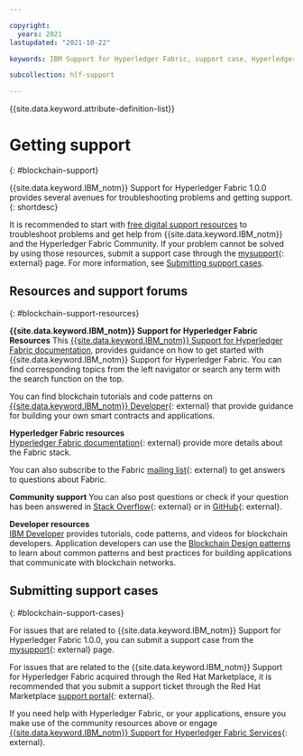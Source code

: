 ```yaml
---

copyright:
  years: 2021
lastupdated: "2021-10-22"

keywords: IBM Support for Hyperledger Fabric, support case, Hyperledger Fabric Community, Cloud tickets, dWAnswers, multicloud

subcollection: hlf-support

---
```


{{site.data.keyword.attribute-definition-list}}



# Getting support
{: #blockchain-support}


{{site.data.keyword.IBM_notm}} Support for Hyperledger Fabric 1.0.0 provides several avenues for troubleshooting problems and getting support.
{: shortdesc}

It is recommended to start with [free digital support resources](/docs/hlf-support?topic=hlf-support-blockchain-support#blockchain-support-resources) to troubleshoot problems and get help from {{site.data.keyword.IBM_notm}} and the Hyperledger Fabric Community. If your problem cannot be solved by using those resources, submit a support case through the [mysupport](https://www.ibm.com/mysupport/s/?language=en_US){: external} page. For more information, see [Submitting support cases](/docs/hlf-support?topic=hlf-support-blockchain-support#blockchain-support-cases).

## Resources and support forums
{: #blockchain-support-resources}

**{{site.data.keyword.IBM_notm}} Support for Hyperledger Fabric Resources**
This [{{site.data.keyword.IBM_notm}} Support for Hyperledger Fabric documentation](/docs/hlf-support?topic=hlf-support-get-started-console-ocp), provides guidance on how to get started with {{site.data.keyword.IBM_notm}} Support for Hyperledger Fabric. You can find corresponding topics from the left navigator or search any term with the search function on the top.

You can find blockchain tutorials and code patterns on [{{site.data.keyword.IBM_notm}} Developer](https://developer.ibm.com/technologies/blockchain/){: external} that provide guidance for building your own smart contracts and applications.

**Hyperledger Fabric resources**  
[Hyperledger Fabric documentation](https://hyperledger-fabric.readthedocs.io/en/release-2.2/){: external} provide more details about the Fabric stack.

You can also subscribe to the Fabric [mailing list](mailto:fabric@lists.hyperledger.org){: external} to get answers to questions about Fabric.

**Community support** 
You can also post questions or check if your question has been answered in [Stack Overflow](https://stackoverflow.com/questions/tagged/hyperledger-fabric){: external} or in [GitHub](https://github.com/hyperledger/fabric/issues){: external}.

**Developer resources**  
[IBM Developer](https://developer.ibm.com/technologies/blockchain/) provides tutorials, code patterns, and videos for blockchain developers. Application developers can use the [Blockchain Design patterns](https://developer.ibm.com/technologies/blockchain/articles/getting-started-with-blockchain-design-patterns) to learn about common patterns and best practices for building applications that communicate with blockchain networks.

## Submitting support cases
{: #blockchain-support-cases}

For issues that are related to {{site.data.keyword.IBM_notm}} Support for Hyperledger Fabric 1.0.0, you can submit a support case from the [mysupport](https://www.ibm.com/support/pages/node/1072956){: external} page.   

For issues that are related to the {{site.data.keyword.IBM_notm}} Support for Hyperledger Fabric acquired through the Red Hat Marketplace, it is recommended that you submit a support ticket through the Red Hat Marketplace [support portal](https://marketplace.redhat.com/en-us/support){: external}.

If you need help with Hyperledger Fabric, or your applications, ensure you make use of the community resources above or engage [{{site.data.keyword.IBM_notm}} Support for Hyperledger Fabric Services](https://www.ibm.com/blockchain/services){: external}.
